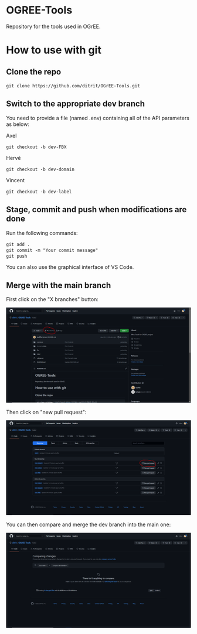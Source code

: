 # OGREE-Tools
Repository for the tools used in OGrEE.


# How to use with git
## Clone the repo

```
git clone https://github.com/ditrit/OGrEE-Tools.git
```

## Switch to the appropriate dev branch
You need to provide a file (named .env) containing all of the API parameters as below:

Axel
```
git checkout -b dev-FBX
```
Hervé
```
git checkout -b dev-domain
```
Vincent
```
git checkout -b dev-label
```

## Stage, commit and push when modifications are done
Run the following commands:
```
git add .
git commit -m "Your commit message"
git push
```

You can also use the graphical interface of VS Code. 

## Merge with the main branch
First click on the "X branches" button:

![Main Window](/image_readme/avant%20merge.PNG)

Then click on "new pull request":

![Pull Request Window](/image_readme/merge.PNG)

You can then compare and merge the dev branch into the main one:

![Compare Window](/image_readme/compare.PNG)
